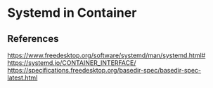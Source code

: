 Systemd in Container
====================

## References

https://www.freedesktop.org/software/systemd/man/systemd.html#
https://systemd.io/CONTAINER_INTERFACE/
https://specifications.freedesktop.org/basedir-spec/basedir-spec-latest.html
